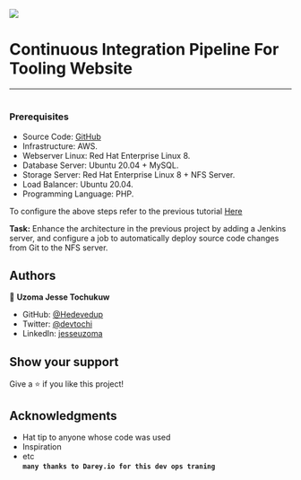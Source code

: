 ![](https://img.shields.io/badge/darey.io-orange)

# Continuous Integration Pipeline For Tooling Website
___
#

### Prerequisites
- Source Code: <a href="https://github.com/manny-uncharted/tooling.git">GitHub</a>
- Infrastructure: AWS.
- Webserver Linux: Red Hat Enterprise Linux 8.
- Database Server: Ubuntu 20.04 + MySQL.
- Storage Server: Red Hat Enterprise Linux 8 + NFS Server.
- Load Balancer: Ubuntu 20.04.
- Programming Language: PHP.

To configure the above steps refer to the previous tutorial <a href="https://github.com/manny-uncharted/configuring-apache-as-a-load-balancer.git">Here</a>

<b>Task:</b> Enhance the architecture in the previous project by adding a Jenkins server, and configure a job to automatically deploy source code changes from Git to the NFS server.

## Authors

👤 **Uzoma Jesse Tochukuw**

- GitHub: [@Hedevedup](https://github.com/githubhandle)
- Twitter: [@devtochi](https://twitter.com/twitterhandle)
- LinkedIn: [jesseuzoma](https://linkedin.com/in/linkedinhandle)




## Show your support

Give a ⭐️ if you like this project!

## Acknowledgments
- Hat tip to anyone whose code was used
- Inspiration
- etc  
**`many thanks to Darey.io for this dev ops traning`**
